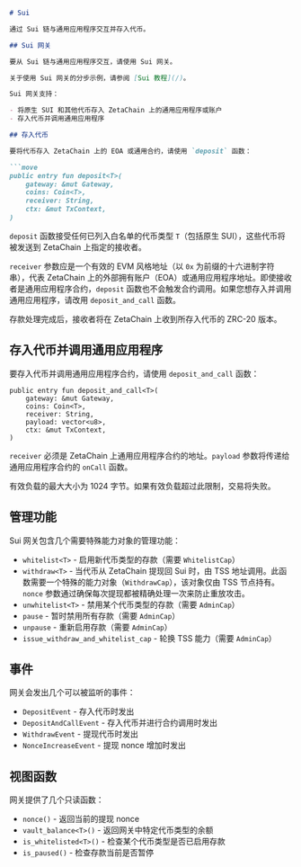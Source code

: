 ```markdown
# Sui

通过 Sui 链与通用应用程序交互并存入代币。

## Sui 网关

要从 Sui 链与通用应用程序交互，请使用 Sui 网关。

关于使用 Sui 网关的分步示例，请参阅 [Sui 教程](/)。

Sui 网关支持：

- 将原生 SUI 和其他代币存入 ZetaChain 上的通用应用程序或账户
- 存入代币并调用通用应用程序

## 存入代币

要将代币存入 ZetaChain 上的 EOA 或通用合约，请使用 `deposit` 函数：

```move
public entry fun deposit<T>(
    gateway: &mut Gateway,
    coins: Coin<T>,
    receiver: String,
    ctx: &mut TxContext,
)
```

`deposit` 函数接受任何已列入白名单的代币类型 `T`（包括原生 SUI），这些代币将被发送到 ZetaChain 上指定的接收者。

`receiver` 参数应是一个有效的 EVM 风格地址（以 `0x` 为前缀的十六进制字符串），代表 ZetaChain 上的外部拥有账户（EOA）或通用应用程序地址。即使接收者是通用应用程序合约，`deposit` 函数也不会触发合约调用。如果您想存入并调用通用应用程序，请改用 `deposit_and_call` 函数。

存款处理完成后，接收者将在 ZetaChain 上收到所存入代币的 ZRC-20 版本。

## 存入代币并调用通用应用程序

要存入代币并调用通用应用程序合约，请使用 `deposit_and_call` 函数：

```move
public entry fun deposit_and_call<T>(
    gateway: &mut Gateway,
    coins: Coin<T>,
    receiver: String,
    payload: vector<u8>,
    ctx: &mut TxContext,
)
```

`receiver` 必须是 ZetaChain 上通用应用程序合约的地址。`payload` 参数将传递给通用应用程序合约的 `onCall` 函数。

有效负载的最大大小为 1024 字节。如果有效负载超过此限制，交易将失败。

## 管理功能

Sui 网关包含几个需要特殊能力对象的管理功能：

- `whitelist<T>` - 启用新代币类型的存款（需要 `WhitelistCap`）
- `withdraw<T>` - 当代币从 ZetaChain 提现回 Sui 时，由 TSS 地址调用。此函数需要一个特殊的能力对象（`WithdrawCap`），该对象仅由 TSS 节点持有。`nonce` 参数通过确保每次提现都被精确处理一次来防止重放攻击。
- `unwhitelist<T>` - 禁用某个代币类型的存款（需要 `AdminCap`）
- `pause` - 暂时禁用所有存款（需要 `AdminCap`）
- `unpause` - 重新启用存款（需要 `AdminCap`）
- `issue_withdraw_and_whitelist_cap` - 轮换 TSS 能力（需要 `AdminCap`）

## 事件

网关会发出几个可以被监听的事件：

- `DepositEvent` - 存入代币时发出
- `DepositAndCallEvent` - 存入代币并进行合约调用时发出
- `WithdrawEvent` - 提现代币时发出
- `NonceIncreaseEvent` - 提现 nonce 增加时发出

## 视图函数

网关提供了几个只读函数：

- `nonce()` - 返回当前的提现 nonce
- `vault_balance<T>()` - 返回网关中特定代币类型的余额
- `is_whitelisted<T>()` - 检查某个代币类型是否已启用存款
- `is_paused()` - 检查存款当前是否暂停
```